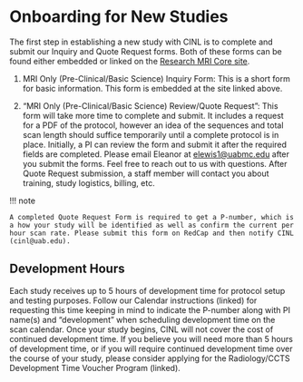 # Onboarding for New Studies

The first step in establishing a new study with CINL is to complete and submit our Inquiry and Quote Request forms. Both of these forms can be found either embedded or linked on the [Research MRI Core site](https://www.uab.edu/cores/ircp/rmric/contact/new-studies).

1. MRI Only (Pre-Clinical/Basic Science) Inquiry Form: This is a short form for basic information. This form is embedded at the site linked above.

2. “MRI Only (Pre-Clinical/Basic Science) Review/Quote Request”: This form will take more time to complete and submit. It includes a request for a PDF of the protocol, however an idea of the sequences and total scan length should suffice temporarily until a complete protocol is in place. Initially, a PI can review the form and submit it after the required fields are completed. Please email Eleanor at elewis1@uabmc.edu after you submit the forms. Feel free to reach out to us with questions. After Quote Request submission, a staff member will contact you about training, study logistics, billing, etc.

!!! note

    A completed Quote Request Form is required to get a P-number, which is a how your study will be identified as well as confirm the current per hour scan rate. Please submit this form on RedCap and then notify CINL (cinl@uab.edu).

## Development Hours

Each study receives up to 5 hours of development time for protocol setup and testing purposes. Follow our Calendar instructions (linked) for requesting this time keeping in mind to indicate the P-number along with PI name(s) and “development” when scheduling development time on the scan calendar. Once your study begins, CINL will not cover the cost of continued development time. If you believe you will need more than 5 hours of development time, or if you will require continued development time over the course of your study, please consider applying for the Radiology/CCTS Development Time Voucher Program (linked).
